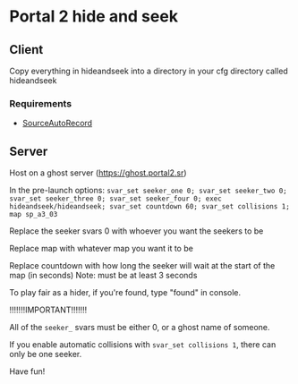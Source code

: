 # Portal 2 hide and seek

## Client
Copy everything in hideandseek into a directory in your cfg directory called hideandseek
### Requirements
- [SourceAutoRecord](https://github.com/p2sr/sourceautorecord)

## Server
Host on a ghost server (https://ghost.portal2.sr)

In the pre-launch options:
`svar_set seeker_one 0; svar_set seeker_two 0; svar_set seeker_three 0; svar_set seeker_four 0; exec hideandseek/hideandseek; svar_set countdown 60; svar_set collisions 1; map sp_a3_03`

Replace the seeker svars 0 with whoever you want the seekers to be

Replace map with whatever map you want it to be

Replace countdown with how long the seeker will wait at the start of the map (in seconds)
Note: must be at least 3 seconds

To play fair as a hider, if you're found, type "found" in console.

!!!!!!!IMPORTANT!!!!!!!

All of the `seeker_` svars must be either 0, or a ghost name of someone.

If you enable automatic collisions with `svar_set collisions 1`, there can only be one seeker.

Have fun!
